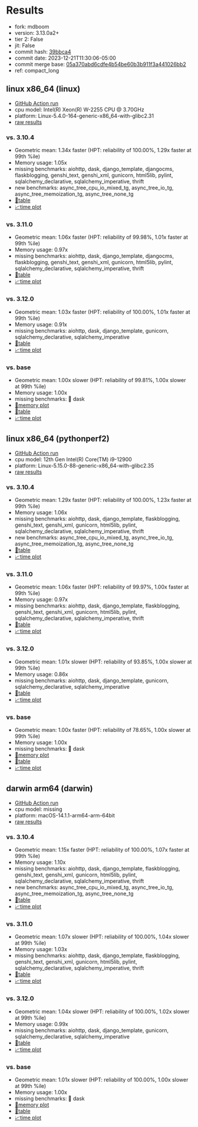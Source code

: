 # Results

- fork: mdboom
- version: 3.13.0a2+
- tier 2: False
- jit: False
- commit hash: [39bbca4](https://github.com/mdboom/cpython/commit/39bbca4)
- commit date: 2023-12-21T11:30:06-05:00
- commit merge base: [05a370abd6cdfe4b54be60b3b911f3a441026bb2](https://github.com/mdboom/cpython/commit/05a370abd6cdfe4b54be60b3b911f3a441026bb2)
- ref: compact_long

## linux x86_64 (linux)

- [GitHub Action run](https://github.com/faster-cpython/benchmarking/actions/runs/7290755702)
- cpu model: Intel(R) Xeon(R) W-2255 CPU @ 3.70GHz
- platform: Linux-5.4.0-164-generic-x86_64-with-glibc2.31
- [raw results](bm-20231221-linux-x86_64-mdboom-compact_long-3.13.0a2%2B-39bbca4.json)

### vs. 3.10.4

- Geometric mean: 1.34x faster (HPT: reliability of 100.00%, 1.29x faster at 99th %ile)
- Memory usage: 1.05x
- missing benchmarks: aiohttp, dask, django_template, djangocms, flaskblogging, genshi_text, genshi_xml, gunicorn, html5lib, pylint, sqlalchemy_declarative, sqlalchemy_imperative, thrift
- new benchmarks: async_tree_cpu_io_mixed_tg, async_tree_io_tg, async_tree_memoization_tg, async_tree_none_tg
- [📄table](bm-20231221-linux-x86_64-mdboom-compact_long-3.13.0a2%2B-39bbca4-vs-3.10.4.md)
- [📈time plot](bm-20231221-linux-x86_64-mdboom-compact_long-3.13.0a2%2B-39bbca4-vs-3.10.4.png)

### vs. 3.11.0

- Geometric mean: 1.06x faster (HPT: reliability of 99.98%, 1.01x faster at 99th %ile)
- Memory usage: 0.97x
- missing benchmarks: aiohttp, dask, django_template, djangocms, flaskblogging, genshi_text, genshi_xml, gunicorn, html5lib, pylint, sqlalchemy_declarative, sqlalchemy_imperative, thrift
- [📄table](bm-20231221-linux-x86_64-mdboom-compact_long-3.13.0a2%2B-39bbca4-vs-3.11.0.md)
- [📈time plot](bm-20231221-linux-x86_64-mdboom-compact_long-3.13.0a2%2B-39bbca4-vs-3.11.0.png)

### vs. 3.12.0

- Geometric mean: 1.03x faster (HPT: reliability of 100.00%, 1.01x faster at 99th %ile)
- Memory usage: 0.91x
- missing benchmarks: aiohttp, dask, django_template, gunicorn, sqlalchemy_declarative, sqlalchemy_imperative
- [📄table](bm-20231221-linux-x86_64-mdboom-compact_long-3.13.0a2%2B-39bbca4-vs-3.12.0.md)
- [📈time plot](bm-20231221-linux-x86_64-mdboom-compact_long-3.13.0a2%2B-39bbca4-vs-3.12.0.png)

### vs. base

- Geometric mean: 1.00x slower (HPT: reliability of 99.81%, 1.00x slower at 99th %ile)
- Memory usage: 1.00x
- missing benchmarks: 🔴 dask
- [🧠memory plot](bm-20231221-linux-x86_64-mdboom-compact_long-3.13.0a2%2B-39bbca4-vs-base-mem.png)
- [📄table](bm-20231221-linux-x86_64-mdboom-compact_long-3.13.0a2%2B-39bbca4-vs-base.md)
- [📈time plot](bm-20231221-linux-x86_64-mdboom-compact_long-3.13.0a2%2B-39bbca4-vs-base.png)

## linux x86_64 (pythonperf2)

- [GitHub Action run](https://github.com/faster-cpython/benchmarking/actions/runs/7290755702)
- cpu model: 12th Gen Intel(R) Core(TM) i9-12900
- platform: Linux-5.15.0-88-generic-x86_64-with-glibc2.35
- [raw results](bm-20231221-pythonperf2-x86_64-mdboom-compact_long-3.13.0a2%2B-39bbca4.json)

### vs. 3.10.4

- Geometric mean: 1.29x faster (HPT: reliability of 100.00%, 1.23x faster at 99th %ile)
- Memory usage: 1.06x
- missing benchmarks: aiohttp, dask, django_template, flaskblogging, genshi_text, genshi_xml, gunicorn, html5lib, pylint, sqlalchemy_declarative, sqlalchemy_imperative, thrift
- new benchmarks: async_tree_cpu_io_mixed_tg, async_tree_io_tg, async_tree_memoization_tg, async_tree_none_tg
- [📄table](bm-20231221-pythonperf2-x86_64-mdboom-compact_long-3.13.0a2%2B-39bbca4-vs-3.10.4.md)
- [📈time plot](bm-20231221-pythonperf2-x86_64-mdboom-compact_long-3.13.0a2%2B-39bbca4-vs-3.10.4.png)

### vs. 3.11.0

- Geometric mean: 1.06x faster (HPT: reliability of 99.97%, 1.00x faster at 99th %ile)
- Memory usage: 0.97x
- missing benchmarks: aiohttp, dask, django_template, flaskblogging, genshi_text, genshi_xml, gunicorn, html5lib, pylint, sqlalchemy_declarative, sqlalchemy_imperative, thrift
- [📄table](bm-20231221-pythonperf2-x86_64-mdboom-compact_long-3.13.0a2%2B-39bbca4-vs-3.11.0.md)
- [📈time plot](bm-20231221-pythonperf2-x86_64-mdboom-compact_long-3.13.0a2%2B-39bbca4-vs-3.11.0.png)

### vs. 3.12.0

- Geometric mean: 1.01x slower (HPT: reliability of 93.85%, 1.00x slower at 99th %ile)
- Memory usage: 0.86x
- missing benchmarks: aiohttp, dask, django_template, gunicorn, sqlalchemy_declarative, sqlalchemy_imperative
- [📄table](bm-20231221-pythonperf2-x86_64-mdboom-compact_long-3.13.0a2%2B-39bbca4-vs-3.12.0.md)
- [📈time plot](bm-20231221-pythonperf2-x86_64-mdboom-compact_long-3.13.0a2%2B-39bbca4-vs-3.12.0.png)

### vs. base

- Geometric mean: 1.00x faster (HPT: reliability of 78.65%, 1.00x slower at 99th %ile)
- Memory usage: 1.00x
- missing benchmarks: 🔴 dask
- [🧠memory plot](bm-20231221-pythonperf2-x86_64-mdboom-compact_long-3.13.0a2%2B-39bbca4-vs-base-mem.png)
- [📄table](bm-20231221-pythonperf2-x86_64-mdboom-compact_long-3.13.0a2%2B-39bbca4-vs-base.md)
- [📈time plot](bm-20231221-pythonperf2-x86_64-mdboom-compact_long-3.13.0a2%2B-39bbca4-vs-base.png)

## darwin arm64 (darwin)

- [GitHub Action run](https://github.com/faster-cpython/benchmarking/actions/runs/7290755702)
- cpu model: missing
- platform: macOS-14.1.1-arm64-arm-64bit
- [raw results](bm-20231221-darwin-arm64-mdboom-compact_long-3.13.0a2%2B-39bbca4.json)

### vs. 3.10.4

- Geometric mean: 1.15x faster (HPT: reliability of 100.00%, 1.07x faster at 99th %ile)
- Memory usage: 1.10x
- missing benchmarks: aiohttp, dask, django_template, flaskblogging, genshi_text, genshi_xml, gunicorn, html5lib, pylint, sqlalchemy_declarative, sqlalchemy_imperative, thrift
- new benchmarks: async_tree_cpu_io_mixed_tg, async_tree_io_tg, async_tree_memoization_tg, async_tree_none_tg
- [📄table](bm-20231221-darwin-arm64-mdboom-compact_long-3.13.0a2%2B-39bbca4-vs-3.10.4.md)
- [📈time plot](bm-20231221-darwin-arm64-mdboom-compact_long-3.13.0a2%2B-39bbca4-vs-3.10.4.png)

### vs. 3.11.0

- Geometric mean: 1.07x slower (HPT: reliability of 100.00%, 1.04x slower at 99th %ile)
- Memory usage: 1.03x
- missing benchmarks: aiohttp, dask, django_template, flaskblogging, genshi_text, genshi_xml, gunicorn, html5lib, pylint, sqlalchemy_declarative, sqlalchemy_imperative, thrift
- [📄table](bm-20231221-darwin-arm64-mdboom-compact_long-3.13.0a2%2B-39bbca4-vs-3.11.0.md)
- [📈time plot](bm-20231221-darwin-arm64-mdboom-compact_long-3.13.0a2%2B-39bbca4-vs-3.11.0.png)

### vs. 3.12.0

- Geometric mean: 1.04x slower (HPT: reliability of 100.00%, 1.02x slower at 99th %ile)
- Memory usage: 0.99x
- missing benchmarks: aiohttp, dask, django_template, gunicorn, sqlalchemy_declarative, sqlalchemy_imperative
- [📄table](bm-20231221-darwin-arm64-mdboom-compact_long-3.13.0a2%2B-39bbca4-vs-3.12.0.md)
- [📈time plot](bm-20231221-darwin-arm64-mdboom-compact_long-3.13.0a2%2B-39bbca4-vs-3.12.0.png)

### vs. base

- Geometric mean: 1.01x slower (HPT: reliability of 100.00%, 1.00x slower at 99th %ile)
- Memory usage: 1.00x
- missing benchmarks: 🔴 dask
- [🧠memory plot](bm-20231221-darwin-arm64-mdboom-compact_long-3.13.0a2%2B-39bbca4-vs-base-mem.png)
- [📄table](bm-20231221-darwin-arm64-mdboom-compact_long-3.13.0a2%2B-39bbca4-vs-base.md)
- [📈time plot](bm-20231221-darwin-arm64-mdboom-compact_long-3.13.0a2%2B-39bbca4-vs-base.png)

